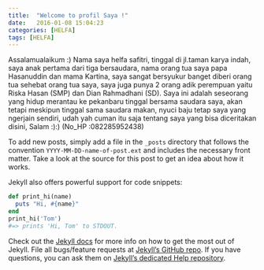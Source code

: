 ```yaml
---
title:  "Welcome to profil Saya !"
date:   2016-01-08 15:04:23
categories: [HELFA]
tags: [HELFA]
---
```

Assalamualaikum :) Nama saya helfa safitri, tinggal di jl.taman karya indah, saya anak pertama dari tiga bersaudara, nama orang tua saya papa Hasanuddin dan mama Kartina, saya sangat bersyukur banget diberi orang tua sehebat orang tua saya, saya juga punya 2 orang adik perempuan yaitu Riska Hasan (SMP) dan Dian Rahmadhani (SD). Saya ini adalah seseorang yang hidup merantau ke pekanbaru tinggal bersama saudara saya, akan tetapi meskipun tinggal sama saudara makan, nyuci baju tetap saya yang ngerjain sendiri, udah yah cuman itu saja tentang saya yang bisa diceritakan disini, Salam :):) 
(No_HP :082285952438)

To add new posts, simply add a file in the `_posts` directory that follows the convention `YYYY-MM-DD-name-of-post.ext` and includes the necessary front matter. Take a look at the source for this post to get an idea about how it works.

Jekyll also offers powerful support for code snippets:

``` ruby
def print_hi(name)
  puts "Hi, #{name}"
end
print_hi('Tom')
#=> prints 'Hi, Tom' to STDOUT.
```

Check out the [Jekyll docs][jekyll] for more info on how to get the most out of Jekyll. File all bugs/feature requests at [Jekyll’s GitHub repo][jekyll-gh]. If you have questions, you can ask them on [Jekyll’s dedicated Help repository][jekyll-help].

[jekyll]:      http://jekyllrb.com
[jekyll-gh]:   https://github.com/jekyll/jekyll
[jekyll-help]: https://github.com/jekyll/jekyll-help
